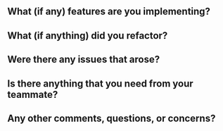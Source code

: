 **What (if any) features are you implementing?**
- 

**What (if anything) did you refactor?**
- 

**Were there any issues that arose?**
- 

**Is there anything that you need from your teammate?**
- 

**Any other comments, questions, or concerns?**
- 
